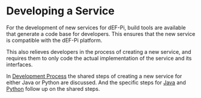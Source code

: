 # Developing a Service

For the development of new services for dEF-Pi, build tools are available that generate a code base for developers. This ensures that the new service is compatible with the dEF-Pi platform.

This also relieves developers in the process of creating a new service, and requires them to only code the actual implementation of the service and its interfaces. 

In [Development Process](developing-a-service/development-process.md) the shared steps of creating a new service for either Java or Python are discussed. And the specific steps for [Java](developing-a-service/java-tutorial.md) and [Python](developing-a-service/python-tutorial.md) follow up on the shared steps.